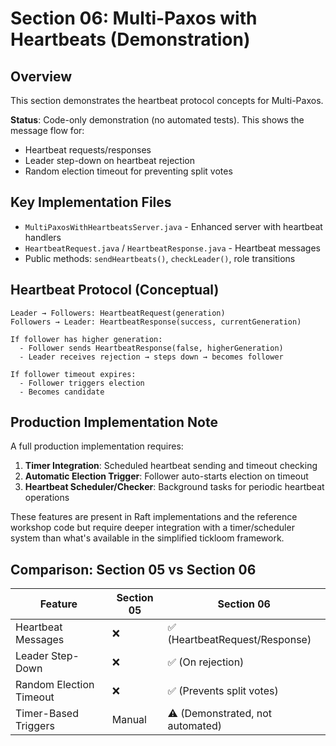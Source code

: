 # Section 06: Multi-Paxos with Heartbeats (Demonstration)

## Overview
This section demonstrates the heartbeat protocol concepts for Multi-Paxos.

**Status**: Code-only demonstration (no automated tests). This shows the message flow for:
- Heartbeat requests/responses
- Leader step-down on heartbeat rejection
- Random election timeout for preventing split votes

## Key Implementation Files
- `MultiPaxosWithHeartbeatsServer.java` - Enhanced server with heartbeat handlers
- `HeartbeatRequest.java` / `HeartbeatResponse.java` - Heartbeat messages
- Public methods: `sendHeartbeats()`, `checkLeader()`, role transitions

## Heartbeat Protocol (Conceptual)
```
Leader → Followers: HeartbeatRequest(generation)
Followers → Leader: HeartbeatResponse(success, currentGeneration)

If follower has higher generation:
  - Follower sends HeartbeatResponse(false, higherGeneration)
  - Leader receives rejection → steps down → becomes follower

If follower timeout expires:
  - Follower triggers election
  - Becomes candidate
```

## Production Implementation Note
A full production implementation requires:
1. **Timer Integration**: Scheduled heartbeat sending and timeout checking
2. **Automatic Election Trigger**: Follower auto-starts election on timeout
3. **Heartbeat Scheduler/Checker**: Background tasks for periodic heartbeat operations

These features are present in Raft implementations and the reference workshop code but require
deeper integration with a timer/scheduler system than what's available in the simplified tickloom framework.

## Comparison: Section 05 vs Section 06
| Feature | Section 05 | Section 06 |
|---------|-----------|------------|
| Heartbeat Messages | ❌ | ✅ (HeartbeatRequest/Response) |
| Leader Step-Down | ❌ | ✅ (On rejection) |
| Random Election Timeout | ❌ | ✅ (Prevents split votes) |
| Timer-Based Triggers | Manual | ⚠️ (Demonstrated, not automated) |

